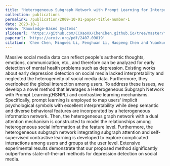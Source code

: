 ```yaml
---
title: "Heterogeneous Subgraph Network with Prompt Learning for Interpretable Depression Detection on Social Media"
collection: publications
permalink: /publication/2009-10-01-paper-title-number-1
date: 2023-10-1
venue: 'Knowledge-Based Systems'
slidesurl: 'https://github.com/CCXaoXX/ChenChen.github.io/tree/master/files/slides1.pdf'
paperurl: 'https://arxiv.org/pdf/2407.09019'
citation: 'Chen Chen, Mingwei Li, Fenghuan Li, Haopeng Chen and Yuankun Lin. Heterogeneous Subgraph Network with Prompt Learning for Interpretable Depression Detection on Social Media. Knowledge-Based Systems. 2024. Conditionally Accepted. (JCR Q1, IF 8.8)'
---
```


Massive social media data can reflect people's authentic thoughts, emotions, communication, etc., and therefore can be analyzed for early detection of mental health problems such as depression. Existing works about early depression detection on social media lacked interpretability and neglected the heterogeneity of social media data. Furthermore, they overlooked the global interaction among users. To address these issues, we develop a novel method that leverages a Heterogeneous Subgraph Network with Prompt Learning(HSNPL) and contrastive learning mechanisms. Specifically, prompt learning is employed to map users' implicit psychological symbols with excellent interpretability while deep semantic and diverse behavioral features are incorporated by a heterogeneous information network. Then, the heterogeneous graph network with a dual attention mechanism is constructed to model the relationships among heterogeneous social information at the feature level. Furthermore, the heterogeneous subgraph network integrating subgraph attention and self-supervised contrastive learning is developed to explore complicated interactions among users and groups at the user level. Extensive experimental results demonstrate that our proposed method significantly outperforms state-of-the-art methods for depression detection on social media.
